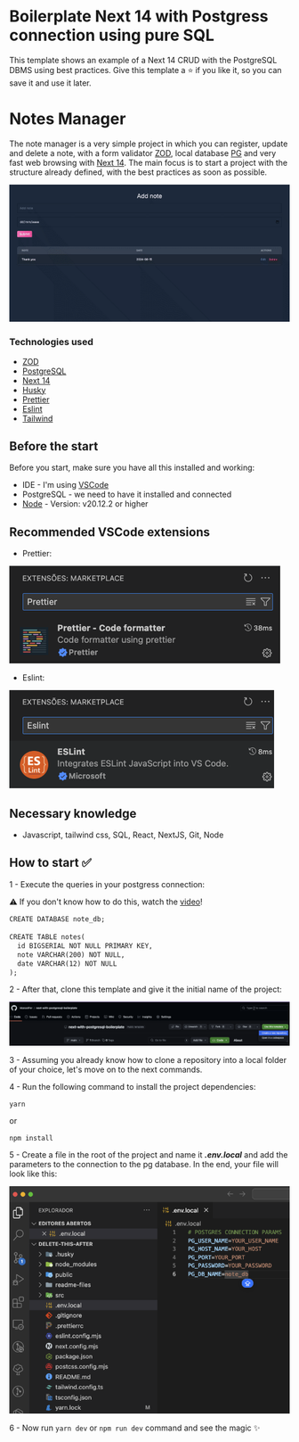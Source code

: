 # Boilerplate Next 14 with Postgress connection using pure SQL

This template shows an example of a Next 14 CRUD with the PostgreSQL DBMS using best practices. Give this template a ⭐ if you like it, so you can save it and use it later.

# Notes Manager

The note manager is a very simple project in which you can register, update and delete a note, with a form validator [ZOD](https://zod.dev/?id=introduction), local database [PG](https://www.postgresql.org/download/) and very fast web browsing with [Next 14](https://nextjs.org/blog/next-14). The main focus is to start a project with the structure already defined, with the best practices as soon as possible.

![alt text](https://github.com/ManoelFer/next-with-postgresql-boilerplate/blob/main/readme-files/notes-management-2024-8-15.gif 'Web example gif')

### Technologies used

- [ZOD](https://zod.dev/?id=introduction)
- [PostgreSQL](https://www.postgresql.org/download/)
- [Next 14](https://nextjs.org/blog/next-14)
- [Husky](https://typicode.github.io/husky/)
- [Prettier](https://prettier.io/)
- [Eslint](https://eslint.org/)
- [Tailwind](https://tailwindcss.com/)

## Before the start

Before you start, make sure you have all this installed and working:

- IDE - I'm using [VSCode](https://code.visualstudio.com/download)
- PostgreSQL - we need to have it installed and connected
- [Node](https://nodejs.org/en/download/package-manager/current) - Version: v20.12.2 or higher

## Recommended VSCode extensions

- Prettier:

![prettier](https://github.com/ManoelFer/next-with-postgresql-boilerplate/blob/main/readme-files/prettier.png)

- Eslint:

![eslint](https://github.com/ManoelFer/next-with-postgresql-boilerplate/blob/main/readme-files/eslint.png)

## Necessary knowledge

- Javascript, tailwind css, SQL, React, NextJS, Git, Node

## How to start ✅

1 - Execute the queries in your postgress connection:

⚠️ If you don't know how to do this, watch the [video](https://www.youtube.com/watch?v=L_2l8XTCPAE)!

```
CREATE DATABASE note_db;

CREATE TABLE notes(
  id BIGSERIAL NOT NULL PRIMARY KEY,
  note VARCHAR(200) NOT NULL,
  date VARCHAR(12) NOT NULL
);
```

2 - After that, clone this template and give it the initial name of the project:

![alt text](https://github.com/ManoelFer/next-with-postgresql-boilerplate/blob/main/readme-files/use-template.png)

3 - Assuming you already know how to clone a repository into a local folder of your choice, let's move on to the next commands.

4 - Run the following command to install the project dependencies:

```
yarn
```

or

```
npm install
```

5 - Create a file in the root of the project and name it **_.env.local_** and add the parameters to the connection to the pg database. In the end, your file will look like this:

![env file](https://github.com/ManoelFer/next-with-postgresql-boilerplate/blob/main/readme-files/env.png)

6 - Now run `yarn dev` or `npm run dev` command and see the magic ✨
